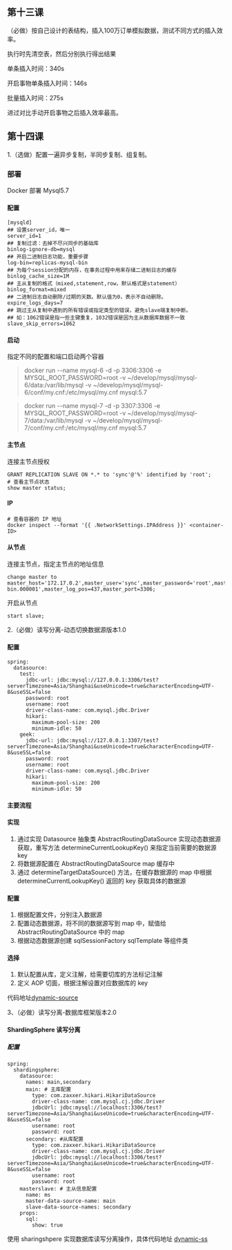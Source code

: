 ## 第十三课

（必做）按自己设计的表结构，插入100万订单模拟数据，测试不同方式的插入效率。

执行时先清空表，然后分别执行得出结果

单条插入时间：340s

开启事物单条插入时间：146s

批量插入时间：275s

进过对比手动开启事物之后插入效率最高。

## 第十四课

1.（选做）配置一遍异步复制，半同步复制、组复制。 

### 部署

Docker 部署 Mysql5.7 

#### 配置

```
[mysqld]
## 设置server_id，唯一
server_id=1
## 复制过滤：去掉不尽兴同步的基础库
binlog-ignore-db=mysql
## 开启二进制日志功能，重要步骤
log-bin=replicas-mysql-bin
## 为每个session分配的内存，在事务过程中用来存储二进制日志的缓存
binlog_cache_size=1M
## 主从复制的格式（mixed,statement,row，默认格式是statement）
binlog_format=mixed
## 二进制日志自动删除/过期的天数。默认值为0，表示不自动删除。
expire_logs_days=7
## 跳过主从复制中遇到的所有错误或指定类型的错误，避免slave端复制中断。
## 如：1062错误是指一些主键重复，1032错误是因为主从数据库数据不一致
slave_skip_errors=1062
```

#### 启动

指定不同的配置和端口启动两个容器

> docker run --name mysql-6 -d -p 3306:3306 -e MYSQL_ROOT_PASSWORD=root -v ~/develop/mysql/mysql-6/data:/var/lib/mysql -v ~/develop/mysql/mysql-6/conf/my.cnf:/etc/mysql/my.cnf mysql:5.7



> docker run --name mysql-7 -d -p 3307:3306 -e MYSQL_ROOT_PASSWORD=root -v ~/develop/mysql/mysql-7/data:/var/lib/mysql -v ~/develop/mysql/mysql-7/conf/my.cnf:/etc/mysql/my.cnf mysql:5.7

#### 主节点

连接主节点授权

```
GRANT REPLICATION SLAVE ON *.* to 'sync'@'%' identified by 'root';
# 查看主节点状态
show master status;
```

#### IP

```
# 查看容器的 IP 地址
docker inspect --format '{{ .NetworkSettings.IPAddress }}' <container-ID> 
```

#### 从节点

连接主节点，指定主节点的地址信息

```
change master to master_host='172.17.0.2',master_user='sync',master_password='root',master_log_file='mysql-bin.000001',master_log_pos=437,master_port=3306;
```

开启从节点

```
start slave;
```

2.（必做）读写分离-动态切换数据源版本1.0

#### 配置

```properties
spring:
  datasource:
    test:
      jdbc-url: jdbc:mysql://127.0.0.1:3306/test?serverTimezone=Asia/Shanghai&useUnicode=true&characterEncoding=UTF-8&useSSL=false
      password: root
      username: root
      driver-class-name: com.mysql.jdbc.Driver
      hikari:
        maximum-pool-size: 200
        minimum-idle: 50
    geek:
      jdbc-url: jdbc:mysql://127.0.0.1:3307/test?serverTimezone=Asia/Shanghai&useUnicode=true&characterEncoding=UTF-8&useSSL=false
      password: root
      username: root
      driver-class-name: com.mysql.jdbc.Driver
      hikari:
        maximum-pool-size: 200
        minimum-idle: 50
```

#### 主要流程

#### 实现

1. 通过实现 Datasource 抽象类 AbstractRoutingDataSource 实现动态数据源获取，重写方法 determineCurrentLookupKey() 来指定当前需要的数据源 key
2. 将数据源配置在 AbstractRoutingDataSource map 缓存中
3. 通过 determineTargetDataSource() 方法，在缓存数据源的 map 中根据 determineCurrentLookupKey() 返回的 key 获取具体的数据源

#### 配置

1. 根据配置文件，分别注入数据源
2. 配置动态数据源，将不同的数据源写到 map 中，赋值给 AbstractRoutingDataSource 中的 map
3. 根据动态数据源创建 sqlSessionFactory sqlTemplate 等组件类

#### 选择

1. 默认配置从库，定义注解，给需要切库的方法标记注解
2. 定义 AOP 切面，根据注解设置对应数据库的 key

代码地址[dynamic-source](https://github.com/oliverschen/JAVA-000/tree/main/Week_07/dynamic-source)

3、（必做）读写分离-数据库框架版本2.0

#### ShardingSphere 读写分离

##### 配置

```properties
spring:
  shardingsphere:
    datasource:
      names: main,secondary
      main: # 主库配置
        type: com.zaxxer.hikari.HikariDataSource
        driver-class-name: com.mysql.cj.jdbc.Driver
        jdbcUrl: jdbc:mysql://localhost:3306/test?serverTimezone=Asia/Shanghai&useUnicode=true&characterEncoding=UTF-8&useSSL=false
        username: root
        password: root
      secondary: #从库配置
        type: com.zaxxer.hikari.HikariDataSource
        driver-class-name: com.mysql.cj.jdbc.Driver
        jdbcUrl: jdbc:mysql://localhost:3306/test?serverTimezone=Asia/Shanghai&useUnicode=true&characterEncoding=UTF-8&useSSL=false
        username: root
        password: root
    masterslave: # 主从信息配置
      name: ms
      master-data-source-name: main
      slave-data-source-names: secondary
    props:
      sql:
        show: true
```

使用 sharingshpere 实现数据库读写分离操作，具体代码地址 [dynamic-ss](https://github.com/oliverschen/JAVA-000/tree/main/Week_07/dynamic-ss)




